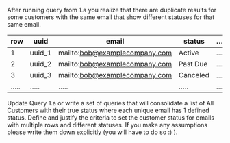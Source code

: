 After running query from 1.a you realize that there are duplicate results for some customers with the same email that show different statuses for that same email.

| row | uuid | email | status | ….. |
| --- | --- | --- | --- | --- |
| 1 | uuid_1 | mailto:bob@examplecompany.com | Active | ….. |
| 2 | uuid_2 | mailto:bob@examplecompany.com | Past Due | ….. |
| 3 | uuid_3 | mailto:bob@examplecompany.com | Canceled | ….. |
| ….. | ….. | ….. | ….. | ….. |

Update Query 1.a or write a set of queries that will consolidate a list of All Customers with their true status where each unique email has 1 defined status.  Define and justify the criteria to set the customer status for emails with multiple rows and different statuses. If you make any assumptions please write them down explicitly (you will have to do so :) ).